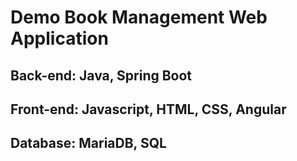 # Demo Book Management Web Application

## Back-end: Java, Spring Boot
## Front-end: Javascript, HTML, CSS, Angular
## Database: MariaDB, SQL